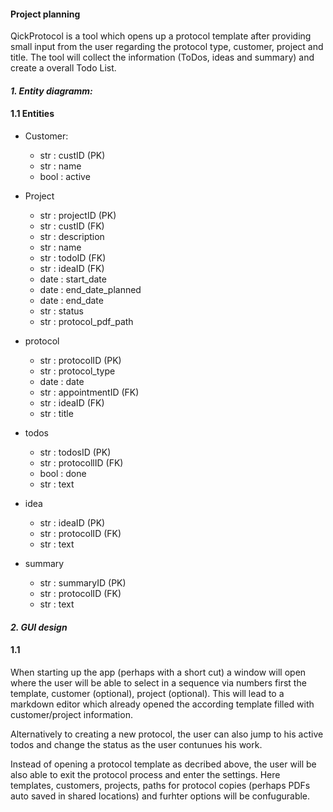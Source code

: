 #### Project planning

QickProtocol is a tool which opens up a protocol template after providing small input from the user regarding the protocol type, customer, project and title. The tool will collect the information (ToDos, ideas and summary) and create a overall Todo List.


#### *1. Entity diagramm:*

#### 1.1 Entities

- Customer:
	* str	: custID (PK)
	* str	: name
	* bool	: active

- Project
	* str	: projectID	(PK)
	* str	: custID	(FK)
	* str	: description
	* str	: name
	* str	: todoID	(FK)
	* str	: ideaID	(FK)
	* date	: start_date
	* date	: end_date_planned
	* date	: end_date
	* str	: status
	* str	: protocol_pdf_path
 
- protocol
	* str	: protocolID	(PK)
	* str	: protocol_type
	* date	: date
	* str	: appointmentID	(FK)
	* str	: ideaID	(FK)
	* str	: title

- todos
	* str	: todosID	(PK)
	* str	: protocollID 	(FK)
	* bool	: done
	* str	: text

- idea
	* str	: ideaID	(PK)
	* str	: protocolID	(FK)
	* str	: text

- summary
	* str	: summaryID	(PK)
	* str	: protocolID	(FK)
	* str	: text


#### *2. GUI design*

#### 1.1 

When starting up the app (perhaps with a short cut) a window will open where the user will be able to select in a sequence via numbers first the template, customer (optional), project (optional). This will lead to a markdown editor which already opened the according template filled with customer/project information. 

Alternatively to creating a new protocol, the user can also jump to his active todos and change the status as the user contunues his work.

Instead of opening a protocol template as decribed above, the user will be also able to exit the protocol process and enter the settings. Here templates, customers, projects, paths for protocol copies (perhaps PDFs auto saved in shared locations) and furhter options will be confugurable.  

